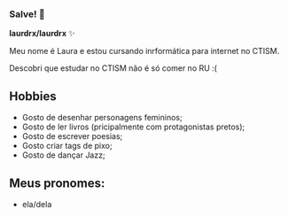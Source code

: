 ### Salve! 👋

**laurdrx/laurdrx** ✨
 

Meu nome é Laura e estou cursando inrformática para internet  no CTISM.

Descobri que estudar no CTISM não é só comer no RU :(

## Hobbies
* Gosto de desenhar personagens femininos;
* Gosto de ler livros (pricipalmente com protagonistas pretos);
* Gosto de escrever poesias;
* Gosto  criar tags de pixo;
* Gosto de dançar Jazz;

## Meus pronomes:
* ela/dela


